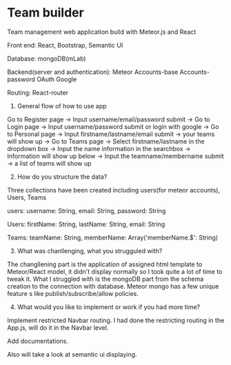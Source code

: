 # Team builder
Team management web application build with Meteor.js and React

Front end: React, Bootstrap, Semantic UI

Database: mongoDB(mLab)

Backend(server and authentication): Meteor Accounts-base Accounts-password OAuth Google

Routing: React-router

1. General flow of how to use app

Go to Register page -> Input username/email/password submit -> Go to Login page -> Input username/password submit or login with google -> Go to Personal page -> Input firstname/lastname/email submit -> your teams will show up -> Go to Teams page -> Select firstname/lastname in the dropdown box -> Input the name information in the searchbox -> Information will show up below -> Input the teamname/membername submit -> a list of teams will show up

2. How do you structure the data?

Three collections have been created including users(for meteor accounts), Users, Teams

users: username: String, email: String, password: String

Users: firstName: String, lastName: String, email: String

Teams: teamName: String, memberName: Array('memberName.$': String)

3. What was chanllenging, what you strugguled with?

The changllening part is the application of assigned html template to Meteor/React model, it didn't display normally so I took quite a lot of time to tweak it. What I struggled with is the mongoDB part from the schema creation to the connection with database. Meteor mongo has a few unique feature s like publish/subscribe/allow policies.

4. What would you like to implement or work if you had more time?

Implement restricted Navbar routing. I had done the restricting routing in the App.js, will do it in the Navbar level.

Add documentations.

Also will take a look at semantic ui displaying.
